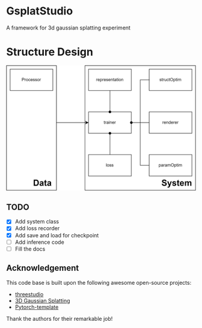 # GsplatStudio
A framework for 3d gaussian splatting experiment
# Structure Design
![](assets/structure.png)

## TODO
- [x] Add system class
- [x] Add loss recorder
- [x] Add save and load for checkpoint
- [ ] Add inference code
- [ ] Fill the docs

## Acknowledgement
This code base is built upon the following awesome open-source projects:
- [threestudio](https://github.com/threestudio-project/threestudio)
- [3D Gaussian Splatting](https://repo-sam.inria.fr/fungraph/3d-gaussian-splatting/)
- [Pytorch-template](https://github.com/victoresque/pytorch-template.git)

Thank the authors for their remarkable job!